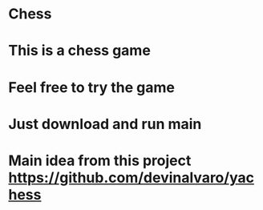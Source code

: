 # Chess
# This is a chess game 
# Feel free to try the game
# Just download and run main
#
# Main idea from this project https://github.com/devinalvaro/yachess

